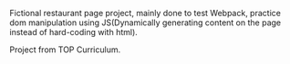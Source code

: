 Fictional restaurant page project, mainly done to test Webpack, practice dom manipulation using JS(Dynamically generating content on the page instead of hard-coding with html). 







Project from TOP Curriculum. 
